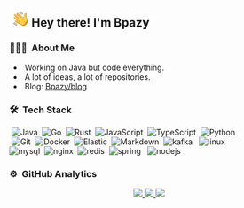&nbsp;

<img alt="Night Coding" src="./assets/Hand%20Wave.gif" width='40' align="left"/><h2>Hey there! I'm Bpazy</h2>

### 👨🏻‍💻 &nbsp;About Me

* &nbsp;Working on Java but code everything.
* &nbsp;A lot of ideas, a lot of repositories.
* &nbsp;Blog: [Bpazy/blog](https://github.com/Bpazy/blog)

### 🛠 &nbsp;Tech Stack

&nbsp;![Java](https://img.shields.io/badge/-Java-05122A?style=flat&logo=Java&logoColor=FFA518)&nbsp;
![Go](https://img.shields.io/badge/-Go-05122A?style=flat&logo=Go)&nbsp;
![Rust](https://img.shields.io/badge/-Rust-05122A?style=flat&logo=Rust)&nbsp;
![JavaScript](https://img.shields.io/badge/-JavaScript-05122A?style=flat&logo=javascript)&nbsp;
![TypeScript](https://img.shields.io/badge/-TypeScript-05122A?style=flat&logo=typescript)&nbsp;
![Python](https://img.shields.io/badge/-Python-05122A?style=flat&logo=python)&nbsp;\
&nbsp;![Git](https://img.shields.io/badge/-Git-05122A?style=flat&logo=git)&nbsp;
![Docker](https://img.shields.io/badge/-Docker-05122A?style=flat&logo=Docker)&nbsp;
![Elastic](https://img.shields.io/badge/-Elastic-05122A?style=flat&logo=Elastic)&nbsp;
![Markdown](https://img.shields.io/badge/-Markdown-05122A?style=flat&logo=markdown)&nbsp;
![kafka](https://img.shields.io/badge/-kafka-05122A?style=flat&logo=apachekafka)&nbsp;
&nbsp;![linux](https://img.shields.io/badge/-linux-05122A?style=flat&logo=linux)&nbsp;\
![mysql](https://img.shields.io/badge/-mysql-05122A?style=flat&logo=mysql)&nbsp;
![nginx](https://img.shields.io/badge/-nginx-05122A?style=flat&logo=nginx)&nbsp;
![redis](https://img.shields.io/badge/-redis-05122A?style=flat&logo=redis)&nbsp;
![spring](https://img.shields.io/badge/-spring-05122A?style=flat&logo=spring)&nbsp;
&nbsp;![nodejs](https://img.shields.io/badge/-node.js-05122A?style=flat&logo=nodedotjs)&nbsp;

### ⚙️ &nbsp;GitHub Analytics
<p align="center">
<a href="https://github.com/Bpazy">
  <img height="180em" src="https://github-readme-stats.vercel.app/api?username=Bpazy&show_icons=true&include_all_commits=true&count_private=true"/>
  <img height="180em" src="https://github-readme-stats.vercel.app/api/top-langs/?username=Bpazy&layout=compact&langs_count=6&hide=css"/>
<img align="" height="310em" src="https://activity-graph.herokuapp.com/graph?username=Bpazy&theme=nord&color=41b883&point=41b883&hide_border=true&line=959598&title_color=41b883&icon_color=41b883&text_color=959598&bg_color=9ca3af00" />
</a>
</p>
